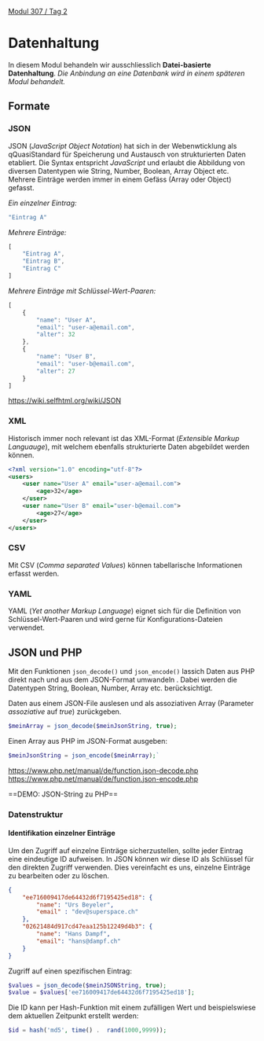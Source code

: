  [Modul 307 / Tag 2](/ilv.307/02-modul-307)
 
# Datenhaltung

In diesem Modul behandeln wir ausschliesslich **Datei-basierte Datenhaltung**. *Die Anbindung an eine Datenbank wird in einem späteren Modul behandelt.*

## Formate

### JSON
JSON (*JavaScript Object Notation*) hat sich in der Webenwticklung als qQuasiStandard für Speicherung und Austausch von strukturierten Daten etabliert. Die Syntax entspricht *JavaScript* und erlaubt die Abbildung von diversen Datentypen wie String, Number, Boolean, Array Object etc. Mehrere Einträge werden immer in einem Gefäss (Array oder Object) gefasst.

*Ein einzelner Eintrag:*

```javascript
"Eintrag A"
```
*Mehrere Einträge:*

```javascript
[
	"Eintrag A",
	"Eintrag B",
	"Eintrag C"
]
```
*Mehrere Einträge mit Schlüssel-Wert-Paaren:*
```javascript
[
	{
		"name": "User A",
		"email": "user-a@email.com",
		"alter": 32
	},
	{
		"name": "User B",
		"email": "user-b@email.com",
		"alter": 27
	}
]
```

https://wiki.selfhtml.org/wiki/JSON

### XML

Historisch immer noch relevant ist das XML-Format (*Extensible Markup Languauge*), mit welchem ebenfalls strukturierte Daten abgebildet werden können.

```xml
<?xml version="1.0" encoding="utf-8"?>
<users>
	<user name="User A" email="user-a@email.com">
		<age>32</age>
	</user>
	<user name="User B" email="user-b@email.com">
		<age>27</age>
	</user>
</users>
```

### CSV
Mit CSV (*Comma separated Values*) können tabellarische Informationen erfasst werden. 

### YAML
YAML (*Yet another Markup Language*) eignet sich für die Definition von Schlüssel-Wert-Paaren und wird gerne für Konfigurations-Dateien verwendet.

## JSON und PHP

Mit den Funktionen `json_decode()` und `json_encode()` lassich Daten aus PHP direkt nach und aus dem JSON-Format umwandeln . Dabei werden die Datentypen String, Boolean, Number, Array etc. berücksichtigt.

Daten aus einem JSON-File auslesen und als assoziativen Array (Parameter *assoziative* auf *true*) zurückgeben. 

```php
$meinArray = json_decode($meinJsonString, true);
```

Einen Array aus PHP im JSON-Format ausgeben:

```php
$meinJsonString = json_encode($meinArray);`
```
https://www.php.net/manual/de/function.json-decode.php
https://www.php.net/manual/de/function.json-encode.php

==DEMO: JSON-String zu PHP==

### Datenstruktur

#### Identifikation einzelner Einträge

Um den Zugriff auf einzelne Einträge sicherzustellen, sollte jeder Eintrag eine eindeutige ID aufweisen. In JSON können wir diese ID als Schlüssel für den direkten Zugriff verwenden. Dies vereinfacht es uns, einzelne Einträge zu bearbeiten oder zu löschen. 

```json
{
	"ee716009417de64432d6f7195425ed18": {
		"name": "Urs Beyeler",
		"email" : "dev@superspace.ch"
	},
	"02621484d917cd47eaa125b12249d4b3": {
		"name": "Hans Dampf",
		"email": "hans@dampf.ch"
	}
}
```
Zugriff auf einen spezifischen Eintrag:

```php
$values = json_decode($meinJSONString, true);
$value = $values['ee716009417de64432d6f7195425ed18'];
```

Die ID kann per Hash-Funktion mit einem zufälligen Wert und beispielswiese dem aktuellen Zeitpunkt erstellt werden:

```php
$id = hash('md5', time() .  rand(1000,9999));
```
<!--stackedit_data:
eyJoaXN0b3J5IjpbLTE2NTAwNTM1MCwxOTk3Njk4MjY3XX0=
-->